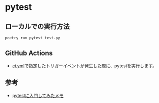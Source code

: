 # pytest

## ローカルでの実行方法
```sh
poetry run pytest test.py 
```

## GitHub Actions
- [ci.yml][ci.yml]で指定したトリガーイベントが発生した際に、pytestを実行します。

## 参考
- [pytestに入門してみたメモ](https://qiita.com/everylittle/items/1a2748e443d8282c94b2)

[ci.yml]:../github/workflows/ci.yml